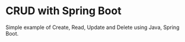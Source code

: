 # CRUD with Spring Boot

Simple example of Create, Read, Update and Delete using Java, Spring Boot.
